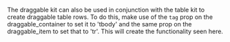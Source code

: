 The draggable kit can also be used in conjunction with the table kit to create draggable table rows. To do this, make use of the `tag` prop on the draggable_container to set it to 'tbody' and the same prop on the draggable_item to set that to 'tr'. This will create the functionality seen here. 